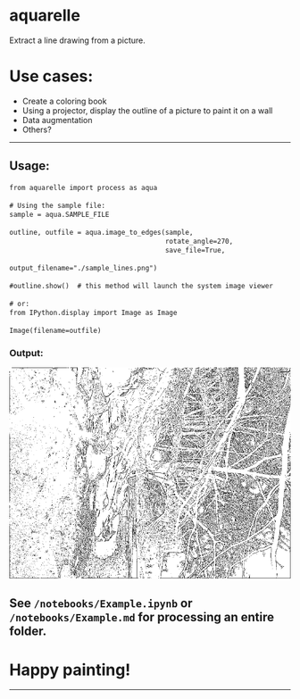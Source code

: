 # aquarelle
Extract a line drawing from a picture.

# Use cases:
 * Create a coloring book
 * Using a projector, display the outline of a picture to paint it on a wall
 * Data augmentation
 * Others?

---
## Usage:
```
from aquarelle import process as aqua

# Using the sample file:
sample = aqua.SAMPLE_FILE

outline, outfile = aqua.image_to_edges(sample,
                                       rotate_angle=270,
                                       save_file=True,
                                       output_filename="./sample_lines.png")

#outline.show()  # this method will launch the system image viewer

# or:
from IPython.display import Image as Image

Image(filename=outfile)
```
### Output:
![lines](./aquarelle/sample_lines_5.png)


## See `/notebooks/Example.ipynb` or `/notebooks/Example.md` for processing an entire folder.  

# Happy painting!

---


